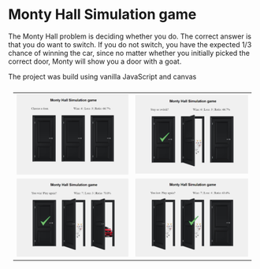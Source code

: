 # Monty Hall Simulation game
The Monty Hall problem is deciding whether you do. The correct answer is that you do want to switch. If you do not switch, you have the expected 1/3 chance of winning the car, since no matter whether you initially picked the correct door, Monty will show you a door with a goat.

The project was build using vanilla JavaScript and canvas
<table style="padding:10px">
	<tr>
		<td><img src="./img/1.png"></td>
		<td><img src="./img/2.png"></td>
	</tr>
	<tr>
		<td><img src="./img/3.png"></td>
		<td><img src="./img/4.png"></td>
	</tr>
</table>
